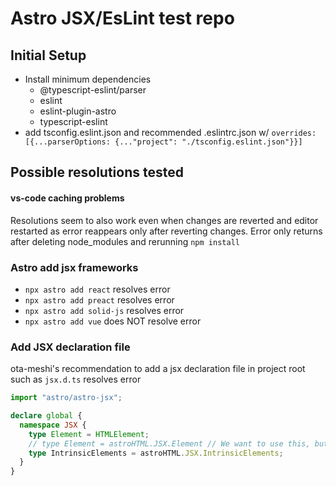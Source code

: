# Astro JSX/EsLint test repo

## Initial Setup

- Install minimum dependencies
  - @typescript-eslint/parser
  - eslint
  - eslint-plugin-astro
  - typescript-eslint
- add tsconfig.eslint.json and recommended .eslintrc.json w/ `overrides: [{...parserOptions: {..."project": "./tsconfig.eslint.json"}}]`

## Possible resolutions tested

#### vs-code caching problems

Resolutions seem to also work even when changes are reverted and editor restarted as error reappears only after reverting changes. Error only returns after deleting node_modules and rerunning `npm install`

### Astro add jsx frameworks

- `npx astro add react` resolves error
- `npx astro add preact` resolves error
- `npx astro add solid-js` resolves error
- `npx astro add vue` does NOT resolve error

### Add JSX declaration file

ota-meshi's recommendation to add a jsx declaration file in project root such as `jsx.d.ts` resolves error

```ts
import "astro/astro-jsx";

declare global {
  namespace JSX {
    type Element = HTMLElement;
    // type Element = astroHTML.JSX.Element // We want to use this, but it is defined as any.
    type IntrinsicElements = astroHTML.JSX.IntrinsicElements;
  }
}
```
